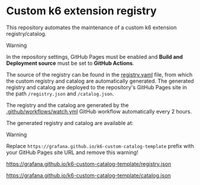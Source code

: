 # Custom k6 extension registry

This repository automates the maintenance of a custom k6 extension registry/catalog.

> [!WARNING]
> In the repository settings, GitHub Pages must be enabled and **Build and Deployment source** must be set to **GitHub Actions**.

The source of the registry can be found in the [registry.yaml](registry.yaml) file, from which the custom registry and catalog are automatically generated. The generated registry and catalog are deployed to the repository's GitHub Pages site in the path `/registry.json` and `/catalog.json`.

The registry and the catalog are generated by the [.github/workflows/watch.yml](.github/workflows/watch.yml) GitHub workflow automatically every 2 hours.

The generated registry and catalog are available at:

> [!WARNING]
> Replace `https://grafana.github.io/k6-custom-catalog-template` prefix with your GitHub Pages site URL and remove this warning!

https://grafana.github.io/k6-custom-catalog-template/registry.json

https://grafana.github.io/k6-custom-catalog-template/catalog.json
